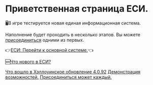 # Приветственная страница ЕСИ.
🖥️В игре тестируется новая единая информационная система.

Наполнение будет проходить в несколько этапов. Вы можете [присоединиться](/sys/about/team) одними из первых.

👉[ЕСИ: Перейти к основной системе.](/sys)👈

🆕[Что нового в ЕСИ?](/sys/whats-new)

[Что вошло в Хэллоуинское обновление 4.0.92](/sys/update/4-0-92)
[Демонстрация возможностей.](/example)
[Присоединиться может каждый.](/sys/about/team)